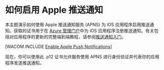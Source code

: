 <properties pageTitle="如何启用 Apple 推送通知" metaKeywords="" description="按照本教程进行操作，创建使用 Azure 移动服务的新服务。" metaCanonical="" services="mobile-services,notification-hubs" documentationCenter="Mobile" title="How to enable Apple push notifications" authors="glenga" solutions="" manager="dwrede" editor="" />

<tags 
wacn.date="04/11/2015"
ms.service="mobile-services" ms.workload="mobile" ms.tgt_pltfrm="mobile-ios" ms.devlang="multiple" ms.topic="article" ms.date="11/21/2014" ms.author="glenga" />

# 如何启用 Apple 推送通知

本主题演示如何使用 Apple 推送通知服务 (APNS) 为 iOS 应用程序启用推送通知。获取的证书用于在 [Azure 管理门户][Management Portal]中为 iOS 应用程序注册推送通知。有关包括对应用程序的更新的完整端到端教程，请参阅[推送通知入门]。 

[WACOM.INCLUDE [Enable Apple Push Notifications](../includes/enable-apple-push-notifications.md)]

现在，你可以使用此 .p12 证书允许服务使用 APNS 进行身份验证并代表你的应用程序发送推送通知。

<!-- Anchors. -->


<!-- Images. -->


<!-- URLs. -->
[推送通知入门]: /zh-cn/documentation/articles/mobile-services-javascript-backend-ios-get-started-push/
[移动服务 SDK]: https://go.microsoft.com/fwLink/p/?LinkID=268375

[Management Portal]: https://manage.windowsazure.cn/

